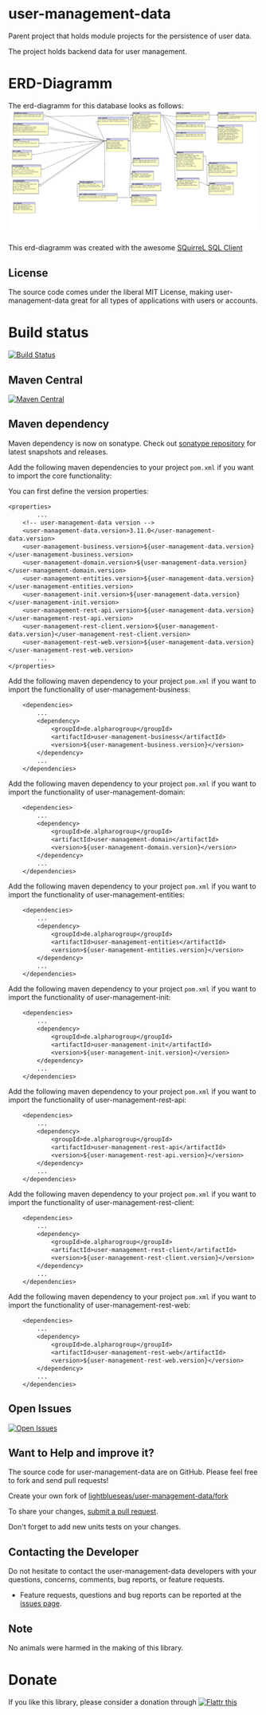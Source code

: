 # user-management-data

Parent project that holds module projects for the persistence of user data.

The project holds backend data for user management.

# ERD-Diagramm

The erd-diagramm for this database looks as follows: ![erd-diagramm](https://raw.githubusercontent.com/lightblueseas/user-management-data/develop/user-management-init/src/main/resources/erd/erd-diagramm-user-management.png)

This erd-diagramm was created with the awesome [SQuirreL SQL Client](http://squirrel-sql.sourceforge.net/)

## License

The source code comes under the liberal MIT License, making user-management-data great for all types of applications with users or accounts.

# Build status
[![Build Status](https://travis-ci.org/lightblueseas/user-management-data.svg?branch=master)](https://travis-ci.org/lightblueseas/user-management-data)

## Maven Central

[![Maven Central](https://maven-badges.herokuapp.com/maven-central/de.alpharogroup/user-management-data/badge.svg)](https://maven-badges.herokuapp.com/maven-central/de.alpharogroup/user-management-data)

## Maven dependency

Maven dependency is now on sonatype.
Check out [sonatype repository](https://oss.sonatype.org/index.html#nexus-search;gav~de.alpharogroup~user-management-data~~~) for latest snapshots and releases.

Add the following maven dependencies to your project `pom.xml` if you want to import the core functionality:

You can first define the version properties:

	<properties>
			...
		<!-- user-management-data version -->
		<user-management-data.version>3.11.0</user-management-data.version>
		<user-management-business.version>${user-management-data.version}</user-management-business.version>
		<user-management-domain.version>${user-management-data.version}</user-management-domain.version>
		<user-management-entities.version>${user-management-data.version}</user-management-entities.version>
		<user-management-init.version>${user-management-data.version}</user-management-init.version>
		<user-management-rest-api.version>${user-management-data.version}</user-management-rest-api.version>
		<user-management-rest-client.version>${user-management-data.version}</user-management-rest-client.version>
		<user-management-rest-web.version>${user-management-data.version}</user-management-rest-web.version>
			...
	</properties>

Add the following maven dependency to your project `pom.xml` if you want to import the functionality of user-management-business:

		<dependencies>
			...
			<dependency>
				<groupId>de.alpharogroup</groupId>
				<artifactId>user-management-business</artifactId>
				<version>${user-management-business.version}</version>
			</dependency>
			...
		</dependencies>

Add the following maven dependency to your project `pom.xml` if you want to import the functionality of user-management-domain:

		<dependencies>
			...
			<dependency>
				<groupId>de.alpharogroup</groupId>
				<artifactId>user-management-domain</artifactId>
				<version>${user-management-domain.version}</version>
			</dependency>
			...
		</dependencies>

Add the following maven dependency to your project `pom.xml` if you want to import the functionality of user-management-entities:

		<dependencies>
			...
			<dependency>
				<groupId>de.alpharogroup</groupId>
				<artifactId>user-management-entities</artifactId>
				<version>${user-management-entities.version}</version>
			</dependency>
			...
		</dependencies>

Add the following maven dependency to your project `pom.xml` if you want to import the functionality of user-management-init:

		<dependencies>
			...
			<dependency>
				<groupId>de.alpharogroup</groupId>
				<artifactId>user-management-init</artifactId>
				<version>${user-management-init.version}</version>
			</dependency>
			...
		</dependencies>

Add the following maven dependency to your project `pom.xml` if you want to import the functionality of user-management-rest-api:

		<dependencies>
			...
			<dependency>
				<groupId>de.alpharogroup</groupId>
				<artifactId>user-management-rest-api</artifactId>
				<version>${user-management-rest-api.version}</version>
			</dependency>
			...
		</dependencies>

Add the following maven dependency to your project `pom.xml` if you want to import the functionality of user-management-rest-client:

		<dependencies>
			...
			<dependency>
				<groupId>de.alpharogroup</groupId>
				<artifactId>user-management-rest-client</artifactId>
				<version>${user-management-rest-client.version}</version>
			</dependency>
			...
		</dependencies>

Add the following maven dependency to your project `pom.xml` if you want to import the functionality of user-management-rest-web:

		<dependencies>
			...
			<dependency>
				<groupId>de.alpharogroup</groupId>
				<artifactId>user-management-rest-web</artifactId>
				<version>${user-management-rest-web.version}</version>
			</dependency>
			...
		</dependencies>
		 
## Open Issues
[![Open Issues](https://img.shields.io/github/issues/astrapi69/user-management-data.svg?style=flat)](https://github.com/astrapi69/user-management-data/issues) 

## Want to Help and improve it? ###

The source code for user-management-data are on GitHub. Please feel free to fork and send pull requests!

Create your own fork of [lightblueseas/user-management-data/fork](https://github.com/lightblueseas/user-management-data/fork)

To share your changes, [submit a pull request](https://github.com/lightblueseas/user-management-data/pull/new/master).

Don't forget to add new units tests on your changes.

## Contacting the Developer

Do not hesitate to contact the user-management-data developers with your questions, concerns, comments, bug reports, or feature requests.
- Feature requests, questions and bug reports can be reported at the [issues page](https://github.com/lightblueseas/user-management-data/issues).

## Note

No animals were harmed in the making of this library.

# Donate

If you like this library, please consider a donation through 
<a href="https://flattr.com/submit/auto?fid=r7vp62&url=https%3A%2F%2Fgithub.com%2Flightblueseas%2Fuser-management-data" target="_blank">
<img src="http://button.flattr.com/flattr-badge-large.png" alt="Flattr this" title="Flattr this" border="0">
</a>
